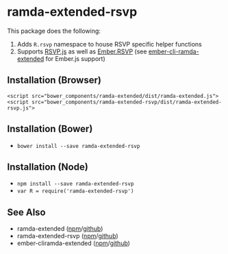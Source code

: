 # ramda-extended-rsvp

This package does the following:

1. Adds `R.rsvp` namespace to house RSVP specific helper functions
2. Supports [RSVP.js](https://github.com/tildeio/rsvp.js/) as well as [Ember.RSVP](http://emberjs.com/api/classes/RSVP.html) (see [ember-cli-ramda-extended](https://www.npmjs.com/package/ember-cli-ramda-extended) for Ember.js support)


## Installation (Browser)

```
<script src="bower_components/ramda-extended/dist/ramda-extended.js">
<script src="bower_components/ramda-extended-rsvp/dist/ramda-extended-rsvp.js">
```

## Installation (Bower)

* `bower install --save ramda-extended-rsvp`

## Installation (Node)

* `npm install --save ramda-extended-rsvp`
* `var R = require('ramda-extended-rsvp')`


## See Also

* ramda-extended ([npm](https://github.com/mediasuitenz/ramda-extended)/[github](https://github.com/mediasuitenz/ramda-extended))
* ramda-extended-rsvp ([npm](https://github.com/mediasuitenz/ramda-extended-rsvp)/[github](https://github.com/mediasuitenz/ramda-extended-rsvp))
* ember-cliramda-extended ([npm](https://www.npmjs.com/package/ember-cli-ramda-extended)/[github](https://github.com/mediasuitenz/ember-cli-ramda-extended))
